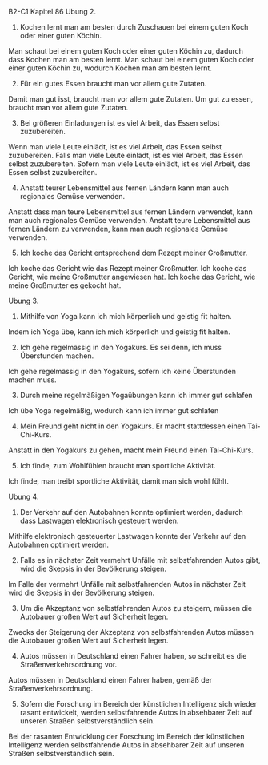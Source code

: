 B2-C1
Kapitel 86
Ubung 2.

1. Kochen lernt man am besten durch Zuschauen bei einem guten Koch oder einer guten Köchin.

Man schaut bei einem guten Koch oder einer guten Köchin zu, dadurch dass Kochen man am besten lernt.
Man schaut bei einem guten Koch oder einer guten Köchin zu, wodurch Kochen man am besten lernt.

2. Für ein gutes Essen braucht man vor allem gute Zutaten.

Damit man gut isst, braucht man vor allem gute Zutaten.
Um gut zu essen, braucht man vor allem gute Zutaten.

3. Bei größeren Einladungen ist es viel Arbeit, das Essen selbst zuzubereiten.

Wenn man viele Leute einlädt, ist es viel Arbeit, das Essen selbst zuzubereiten.
Falls man viele Leute einlädt, ist es viel Arbeit, das Essen selbst zuzubereiten.
Sofern man viele Leute einlädt, ist es viel Arbeit, das Essen selbst zuzubereiten.

4. Anstatt teurer Lebensmittel aus fernen Ländern kann man auch regionales Gemüse verwenden. 

Anstatt dass man teure Lebensmittel aus fernen Ländern verwendet, kann man auch regionales Gemüse verwenden. 
Anstatt teure Lebensmittel aus fernen Ländern zu verwenden, kann man auch regionales Gemüse verwenden. 

5. Ich koche das Gericht entsprechend dem Rezept meiner Großmutter.

Ich koche das Gericht wie das Rezept meiner Großmutter.
Ich koche das Gericht, wie meine Großmutter angewiesen hat.
Ich koche das Gericht, wie meine Großmutter es gekocht hat.

Ubung 3.

1. Mithilfe von Yoga kann ich mich körperlich und geistig fit halten. 

Indem ich Yoga übe, kann ich mich körperlich und geistig fit halten. 

2. Ich gehe regelmässig in den Yogakurs. Es sei denn, ich muss Überstunden machen.

Ich gehe regelmässig in den Yogakurs, sofern ich keine Überstunden machen muss.

3. Durch meine regelmäßigen Yogaübungen kann ich immer gut schlafen

Ich übe Yoga regelmäßig, wodurch kann ich immer gut schlafen

4. Mein Freund geht nicht in den Yogakurs. Er macht stattdessen einen Tai-Chi-Kurs.

Anstatt in den Yogakurs zu gehen, macht mein Freund einen Tai-Chi-Kurs.

5. Ich finde, zum Wohlfühlen braucht man sportliche Aktivität. 

Ich finde, man treibt sportliche Aktivität, damit man sich wohl fühlt. 

Ubung 4.

1. Der Verkehr auf den Autobahnen konnte optimiert werden, dadurch dass Lastwagen elektronisch gesteuert werden.

Mithilfe elektronisch gesteuerter Lastwagen konnte der Verkehr auf den Autobahnen optimiert werden.

2. Falls es in nächster Zeit vermehrt Unfälle mit selbstfahrenden Autos gibt, wird die Skepsis in der Bevölkerung steigen.

Im Falle der vermehrt Unfälle mit selbstfahrenden Autos in nächster Zeit wird die Skepsis in der Bevölkerung steigen.

3. Um die Akzeptanz von selbstfahrenden Autos zu steigern, müssen die Autobauer großen Wert auf Sicherheit legen.

Zwecks der Steigerung der Akzeptanz von selbstfahrenden Autos müssen die Autobauer großen Wert auf Sicherheit legen.

4. Autos müssen in Deutschland einen Fahrer haben, so schreibt es die Straßenverkehrsordnung vor.

Autos müssen in Deutschland einen Fahrer haben, gemäß der Straßenverkehrsordnung.

5. Sofern die Forschung im Bereich der künstlichen Intelligenz sich wieder rasant entwickelt, werden selbstfahrende Autos in absehbarer Zeit auf unseren Straßen selbstverständlich sein.

Bei der rasanten Entwicklung der Forschung im Bereich der künstlichen Intelligenz werden selbstfahrende Autos in absehbarer Zeit auf unseren Straßen selbstverständlich sein.

